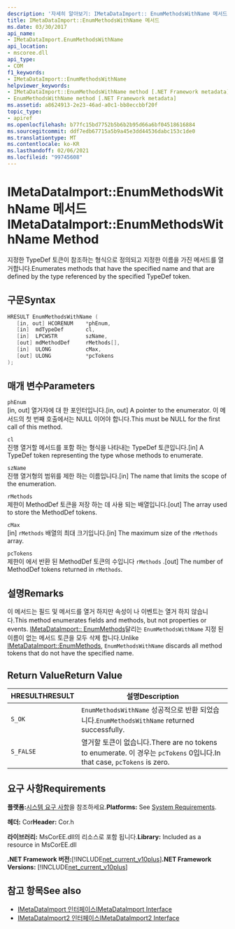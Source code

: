 ```yaml
---
description: '자세히 알아보기: IMetaDataImport:: EnumMethodsWithName 메서드'
title: IMetaDataImport::EnumMethodsWithName 메서드
ms.date: 03/30/2017
api_name:
- IMetaDataImport.EnumMethodsWithName
api_location:
- mscoree.dll
api_type:
- COM
f1_keywords:
- IMetaDataImport::EnumMethodsWithName
helpviewer_keywords:
- IMetaDataImport::EnumMethodsWithName method [.NET Framework metadata]
- EnumMethodsWithName method [.NET Framework metadata]
ms.assetid: a8624913-2e23-46ad-a0c1-bb8eccbbf20f
topic_type:
- apiref
ms.openlocfilehash: b77fc15bd7752b5b6b2b95d66a6bf04518616884
ms.sourcegitcommit: ddf7edb67715a5b9a45e3dd44536dabc153c1de0
ms.translationtype: MT
ms.contentlocale: ko-KR
ms.lasthandoff: 02/06/2021
ms.locfileid: "99745608"
---
```

# <a name="imetadataimportenummethodswithname-method"></a><span data-ttu-id="279fc-103">IMetaDataImport::EnumMethodsWithName 메서드</span><span class="sxs-lookup"><span data-stu-id="279fc-103">IMetaDataImport::EnumMethodsWithName Method</span></span>

<span data-ttu-id="279fc-104">지정한 TypeDef 토큰이 참조하는 형식으로 정의되고 지정한 이름을 가진 메서드를 열거합니다.</span><span class="sxs-lookup"><span data-stu-id="279fc-104">Enumerates methods that have the specified name and that are defined by the type referenced by the specified TypeDef token.</span></span>  
  
## <a name="syntax"></a><span data-ttu-id="279fc-105">구문</span><span class="sxs-lookup"><span data-stu-id="279fc-105">Syntax</span></span>  
  
```cpp  
HRESULT EnumMethodsWithName (  
   [in, out] HCORENUM    *phEnum,  
   [in]  mdTypeDef       cl,  
   [in]  LPCWSTR         szName,  
   [out] mdMethodDef     rMethods[],  
   [in]  ULONG           cMax,  
   [out] ULONG           *pcTokens  
);  
```  
  
## <a name="parameters"></a><span data-ttu-id="279fc-106">매개 변수</span><span class="sxs-lookup"><span data-stu-id="279fc-106">Parameters</span></span>  

 `phEnum`  
 <span data-ttu-id="279fc-107">[in, out] 열거자에 대 한 포인터입니다.</span><span class="sxs-lookup"><span data-stu-id="279fc-107">[in, out] A pointer to the enumerator.</span></span> <span data-ttu-id="279fc-108">이 메서드의 첫 번째 호출에서는 NULL 이어야 합니다.</span><span class="sxs-lookup"><span data-stu-id="279fc-108">This must be NULL for the first call of this method.</span></span>  
  
 `cl`  
 <span data-ttu-id="279fc-109">진행 열거할 메서드를 포함 하는 형식을 나타내는 TypeDef 토큰입니다.</span><span class="sxs-lookup"><span data-stu-id="279fc-109">[in] A TypeDef token representing the type whose methods to enumerate.</span></span>  
  
 `szName`  
 <span data-ttu-id="279fc-110">진행 열거형의 범위를 제한 하는 이름입니다.</span><span class="sxs-lookup"><span data-stu-id="279fc-110">[in] The name that limits the scope of the enumeration.</span></span>  
  
 `rMethods`  
 <span data-ttu-id="279fc-111">제한이 MethodDef 토큰을 저장 하는 데 사용 되는 배열입니다.</span><span class="sxs-lookup"><span data-stu-id="279fc-111">[out] The array used to store the MethodDef tokens.</span></span>  
  
 `cMax`  
 <span data-ttu-id="279fc-112">[in] `rMethods` 배열의 최대 크기입니다.</span><span class="sxs-lookup"><span data-stu-id="279fc-112">[in] The maximum size of the `rMethods` array.</span></span>  
  
 `pcTokens`  
 <span data-ttu-id="279fc-113">제한이 에서 반환 된 MethodDef 토큰의 수입니다 `rMethods` .</span><span class="sxs-lookup"><span data-stu-id="279fc-113">[out] The number of MethodDef tokens returned in `rMethods`.</span></span>  
  
## <a name="remarks"></a><span data-ttu-id="279fc-114">설명</span><span class="sxs-lookup"><span data-stu-id="279fc-114">Remarks</span></span>  

 <span data-ttu-id="279fc-115">이 메서드는 필드 및 메서드를 열거 하지만 속성이 나 이벤트는 열거 하지 않습니다.</span><span class="sxs-lookup"><span data-stu-id="279fc-115">This method enumerates fields and methods, but not properties or events.</span></span> <span data-ttu-id="279fc-116">[IMetaDataImport:: EnumMethods](imetadataimport-enummethods-method.md)달리는 `EnumMethodsWithName` 지정 된 이름이 없는 메서드 토큰을 모두 삭제 합니다.</span><span class="sxs-lookup"><span data-stu-id="279fc-116">Unlike [IMetaDataImport::EnumMethods](imetadataimport-enummethods-method.md), `EnumMethodsWithName` discards all method tokens that do not have the specified name.</span></span>  
  
## <a name="return-value"></a><span data-ttu-id="279fc-117">Return Value</span><span class="sxs-lookup"><span data-stu-id="279fc-117">Return Value</span></span>  
  
|<span data-ttu-id="279fc-118">HRESULT</span><span class="sxs-lookup"><span data-stu-id="279fc-118">HRESULT</span></span>|<span data-ttu-id="279fc-119">설명</span><span class="sxs-lookup"><span data-stu-id="279fc-119">Description</span></span>|  
|-------------|-----------------|  
|`S_OK`|<span data-ttu-id="279fc-120">`EnumMethodsWithName` 성공적으로 반환 되었습니다.</span><span class="sxs-lookup"><span data-stu-id="279fc-120">`EnumMethodsWithName` returned successfully.</span></span>|  
|`S_FALSE`|<span data-ttu-id="279fc-121">열거할 토큰이 없습니다.</span><span class="sxs-lookup"><span data-stu-id="279fc-121">There are no tokens to enumerate.</span></span> <span data-ttu-id="279fc-122">이 경우는 `pcTokens` 0입니다.</span><span class="sxs-lookup"><span data-stu-id="279fc-122">In that case, `pcTokens` is zero.</span></span>|  
  
## <a name="requirements"></a><span data-ttu-id="279fc-123">요구 사항</span><span class="sxs-lookup"><span data-stu-id="279fc-123">Requirements</span></span>  

 <span data-ttu-id="279fc-124">**플랫폼:**[시스템 요구 사항](../../get-started/system-requirements.md)을 참조하세요.</span><span class="sxs-lookup"><span data-stu-id="279fc-124">**Platforms:** See [System Requirements](../../get-started/system-requirements.md).</span></span>  
  
 <span data-ttu-id="279fc-125">**헤더:** Cor</span><span class="sxs-lookup"><span data-stu-id="279fc-125">**Header:** Cor.h</span></span>  
  
 <span data-ttu-id="279fc-126">**라이브러리:** MsCorEE.dll의 리소스로 포함 됩니다.</span><span class="sxs-lookup"><span data-stu-id="279fc-126">**Library:** Included as a resource in MsCorEE.dll</span></span>  
  
 <span data-ttu-id="279fc-127">**.NET Framework 버전:**[!INCLUDE[net_current_v10plus](../../../../includes/net-current-v10plus-md.md)]</span><span class="sxs-lookup"><span data-stu-id="279fc-127">**.NET Framework Versions:** [!INCLUDE[net_current_v10plus](../../../../includes/net-current-v10plus-md.md)]</span></span>  
  
## <a name="see-also"></a><span data-ttu-id="279fc-128">참고 항목</span><span class="sxs-lookup"><span data-stu-id="279fc-128">See also</span></span>

- [<span data-ttu-id="279fc-129">IMetaDataImport 인터페이스</span><span class="sxs-lookup"><span data-stu-id="279fc-129">IMetaDataImport Interface</span></span>](imetadataimport-interface.md)
- [<span data-ttu-id="279fc-130">IMetaDataImport2 인터페이스</span><span class="sxs-lookup"><span data-stu-id="279fc-130">IMetaDataImport2 Interface</span></span>](imetadataimport2-interface.md)
